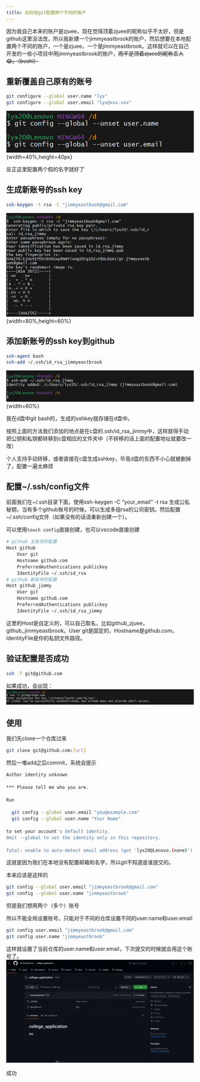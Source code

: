 ```yaml
---
title: 如何给git配置两个不同的账户
---
```


因为我自己本来的账户是zjuee，现在觉得顶着zjuee的昵称似乎不太好，但是github这里没法改，所以我新建一个jimmyeastbrook的账户，然后想要在本地配置两个不同的账户，一个是zjuee，一个是jimmyeastbrook。这样就可以在自己开发的一些小项目中用jimmyeastbrook的账户，<s>而不是顶着zjuee的昵称丢人 😂。（bushi）</s>

## 重新覆盖自己原有的账号

```bash
git configure --global user.name "lyx"
git configure --global user.email "lyx@xxx.xxx"
```

![alt text](image.png){width=40%,height=40px}

反正这里配置两个假的名字就好了

## 生成新账号的ssh key

```bash
ssh-keygen -t rsa -C "jimmyeastbook@gmail.com"
```

![alt text](image-3.png){width=80%,height=60%}

## 添加新账号的ssh key到github

```bash
ssh-agent bash
ssh-add ~/.ssh/id_rsa_jimmyeastbrook
```

![alt text](image-4.png){width=60%}

我在d盘中git bash的，生成的sshkey就存储在d盘中。

按照上面的方法我们添加的地点是在c盘的.ssh/id_rsa_jimmy中，这样就得手动把公钥和私钥都转移到c盘相应的文件夹中（不转移的话上面的配置地址就要改一改）

个人支持手动转移，或者直接在c盘生成sshkey，毕竟d盘的东西不小心就被删掉了，配置一遍太麻烦

## 配置~/.ssh/config文件

前面我们在~/.ssh目录下面，使用ssh-keygen -C “your_email” -t rsa 生成公私秘钥，当有多个github账号的时候，可以生成多组rsa的公司密钥。然后配置~/.ssh/config文件（如果没有的话请重新创建一个）。

可以使用`touch config`直接创建，也可以vscode直接创建

```bash
# github 主账号的配置
Host github
    User git
    Hostname github.com
    PreferredAuthentications publickey
    IdentityFile ~/.ssh/id_rsa
# github 新账号的配置
Host github_jimmy
    User git
    Hostname github.com
    PreferredAuthentications publickey
    IdentityFile ~/.ssh/id_rsa_jimmy
```

这里的Host是自定义的，可以自己取名，比如github_zjuee，github_jimmyeastbrook。User git是固定的，Hostname是github.com，IdentityFile是你的私钥文件路径。

## 验证配置是否成功

```bash
ssh -T git@github.com
```

如果成功，会出现：
![alt text](image-5.png)

## 使用

我们先clone一个仓库过来

```bash
git clone git@github.com:[url]
```

然后一堆add之后commit，系统会提示

```bash
Author identity unknown

*** Please tell me who you are.

Run

  git config --global user.email "you@example.com"
  git config --global user.name "Your Name"

to set your account's default identity.
Omit --global to set the identity only in this repository.

fatal: unable to auto-detect email address (got 'lyx20@Lenovo.(none)')

```

这就是因为我们在本地没有配置邮箱和名字，所以git不知道是谁提交的。

本来应该是这样的

```bash
git config --global user.email "jimmyeastbrook@gmail.com"
git config --global user.name "jimmyeastbrook"
```

但是我们想用两个（多个）账号

所以不能全局设置账号，只能对于不同的仓库设置不同的user.name和user.email

```bash
git config user.email "jimmyeastbrook@gmail.com"
git config user.name "jimmyeastbrook"
```

这样就设置了当前仓库的user.name和user.email，下次提交的时候就会用这个账号了。
![alt text](image-6.png)

成功

